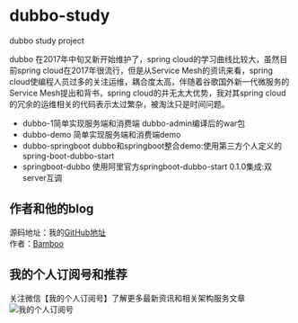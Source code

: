 
# dubbo-study
dubbo study  project

dubbo 在2017年中旬又新开始维护了，spring cloud的学习曲线比较大，虽然目前spring cloud在2017年很流行，但是从Service Mesh的资讯来看，spring cloud使编程人员过多的关注运维，耦合度太高，伴随着谷歌国外新一代微服务的Service Mesh提出和背书，spring cloud的并无太大优势，我对其spring cloud的冗余的运维相关的代码表示太过繁杂，被淘汰只是时间问题。
- dubbo-1简单实现服务端和消费端	dubbo-admin编译后的war包	 
- dubbo-demo	简单实现服务端和消费端demo	 
- dubbo-springboot	dubbo和springboot整合demo:使用第三方个人定义的spring-boot-dubbo-start
- springboot-dubbo	 使用阿里官方springboot-dubbo-start 0.1.0集成:双server互调
## 作者和他的blog
源码地址：我的[GitHub地址](https://github.com/BambooZhang "GitHub")<br>
作者：[Bamboo](http://blog.csdn.net/zjcjava "Bamboo")<br>


## 我的个人订阅号和推荐
关注微信【我的个人订阅号】了解更多最新资讯和相关架构服务文章<br>
![我的个人订阅号](http://img.blog.csdn.net/20170928183434735?watermark/2/text/aHR0cDovL2Jsb2cuY3Nkbi5uZXQvempjamF2YQ==/font/5a6L5L2T/fontsize/400/fill/I0JBQkFCMA==/dissolve/70/gravity/SouthEast)
